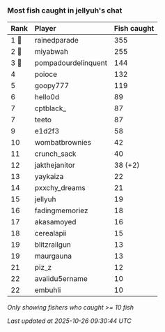 ### Most fish caught in jellyuh's chat

| Rank  | Player              | Fish caught |
|:------|:--------------------|:------------|
| 1 🥇  | rainedparade        | 355         |
| 2 🥈  | miyabwah            | 255         |
| 3 🥉  | pompadourdelinquent | 144         |
| 4     | poioce              | 132         |
| 5     | goopy777            | 119         |
| 6     | hello0d             | 89          |
| 7     | cptblack_           | 87          |
| 7     | teeto               | 87          |
| 9     | e1d2f3              | 58          |
| 10    | wombatbrownies      | 42          |
| 11    | crunch_sack         | 40          |
| 12    | jakthejanitor       | 38 (+2)     |
| 13    | yaykaiza            | 22          |
| 14    | pxxchy_dreams       | 21          |
| 15    | jellyuh             | 19          |
| 16    | fadingmemoriez      | 18          |
| 17    | akasamoyed          | 16          |
| 18    | cerealapii          | 15          |
| 19    | blitzrailgun        | 13          |
| 19    | maurgauna           | 13          |
| 21    | piz_z               | 12          |
| 22    | avalidu5ername      | 10          |
| 22    | embuhli             | 10          |

_Only showing fishers who caught >= 10 fish_

_Last updated at 2025-10-26 09:30:44 UTC_